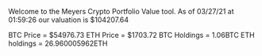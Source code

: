 Welcome to the Meyers Crypto Portfolio Value tool. 
As of 03/27/21 at 01:59:26 our valuation is $104207.64 

BTC Price = $54976.73
 ETH Price = $1703.72
BTC Holdings = 1.06BTC
 ETH holdings = 26.960005962ETH 
